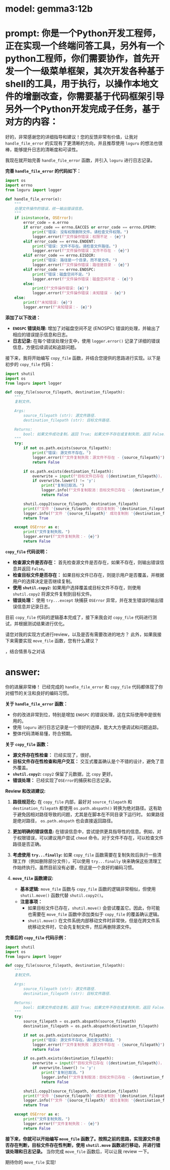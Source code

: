 # model: gemma3:12b
# prompt: 你是一个Python开发工程师，正在实现一个终端问答工具，另外有一个python工程师，你们需要协作，首先开发一个一级菜单框架，其次开发各种基于shell的工具，用于执行，以操作本地文件的增删改查，你需要基于代码框架引导另外一个Python开发完成子任务，基于对方的内容：
好的，非常感谢您的详细指导和建议！您的反馈非常有价值，让我对 `handle_file_error` 的实现有了更清晰的方向，并且推荐使用 `loguru` 的想法也很棒，能够提升日志的清晰度和可读性。

我现在就开始完善 `handle_file_error` 函数，并引入 `loguru` 进行日志记录。 

**完善 `handle_file_error` 的代码如下：**

```python
import os
import errno
from loguru import logger

def handle_file_error(e):
    """
    处理文件操作的错误，统一输出错误信息。
    """
    if isinstance(e, OSError):
        error_code = e.errno
        if error_code == errno.EACCES or error_code == errno.EPERM:
            print("错误: 没有权限删除文件。请检查文件权限。")
            logger.error(f"文件操作错误：权限不足 - {e}")
        elif error_code == errno.ENOENT:
            print("错误: 文件不存在。请检查文件路径。")
            logger.error(f"文件操作错误：文件不存在 - {e}")
        elif error_code == errno.EISDIR:
            print("错误: 路径是一个目录，而不是文件。")
            logger.error(f"文件操作错误：路径是目录 - {e}")
        elif error_code == errno.ENOSPC:
            print("错误：磁盘空间不足。")
            logger.error(f"文件操作错误：磁盘空间不足 - {e}")
        else:
            print(f"文件操作错误: {e}")
            logger.error(f"文件操作错误：未知错误 - {e}")
    else:
        print(f"未知错误: {e}")
        logger.error(f"未知错误：- {e}")
```

**添加了以下改进：**

*   **`ENOSPC` 错误处理:**  增加了对磁盘空间不足 (ENOSPC) 错误的处理，并输出了相应的错误提示信息和日志。
*   **日志记录:** 在每个错误处理分支中，使用 `logger.error()` 记录了详细的错误信息，方便后续调试和追踪问题。

接下来，我将开始编写 `copy_file` 函数，并结合您提供的思路进行实现。以下是初步的 `copy_file` 代码：

```python
import shutil
import os
from loguru import logger

def copy_file(source_filepath, destination_filepath):
    """
    复制文件。

    Args:
        source_filepath (str): 源文件路径.
        destination_filepath (str): 目标文件路径.

    Returns:
        bool: 如果文件成功复制，返回 True; 如果文件不存在或复制失败，返回 False。
    """
    try:
        if not os.path.exists(source_filepath):
            print("错误: 源文件不存在。")
            logger.error(f"文件复制失败：源文件不存在 - {source_filepath}")
            return False

        if os.path.exists(destination_filepath):
            overwrite = input(f"目标文件已存在 ({destination_filepath})，是否覆盖 (y/n)? ")
            if overwrite.lower() != 'y':
                print("复制已取消。")
                logger.info(f"文件复制取消：目标文件已存在 - {destination_filepath}")
                return False

        shutil.copy2(source_filepath, destination_filepath)
        print(f"文件 '{source_filepath}' 成功复制到 '{destination_filepath}'。")
        logger.info(f"文件 '{source_filepath}' 成功复制到 '{destination_filepath}'。")
        return True

    except OSError as e:
        print("文件复制失败。")
        logger.error(f"文件复制失败：- {e}")
        return False
```

**`copy_file` 代码说明：**

*   **检查源文件是否存在：** 首先检查源文件是否存在，如果不存在，则输出错误信息并返回 `False`。
*   **检查目标文件是否存在：** 如果目标文件已存在，则提示用户是否覆盖，并根据用户的选择决定是否继续复制。
*   **使用 `shutil.copy2`:**  如果用户选择覆盖或目标文件不存在，则使用 `shutil.copy2` 将源文件复制到目标文件。
*   **错误处理：**  使用 `try...except` 块捕获 `OSError` 异常，并在发生错误时输出错误信息并记录日志。

目前 `copy_file` 代码的逻辑基本完成了，接下来我会对 `copy_file` 代码进行测试，并根据测试结果进行优化。 

请您对我的实现方式进行review，以及是否有需要改进的地方？ 此外，如果我接下来需要实现 `move_file` 函数，您有什么建议？

，结合情景与之对话
# answer: 
 你的进展非常棒！ 已经完成的 `handle_file_error` 和 `copy_file` 代码都体现了你对细节的关注和良好的编码习惯。

**关于 `handle_file_error` 函数：**

*   你的改进非常到位，特别是增加 `ENOSPC` 的错误处理，这在实际使用中是很有用的。
*   使用 `loguru` 进行日志记录是一个很好的选择，能大大方便调试和问题追踪。
*   整体代码清晰易懂，符合预期。

**关于 `copy_file` 函数：**

*   **源文件存在性检查：** 已经实现了，很好。
*   **目标文件存在性检查和用户交互：** 交互式覆盖确认是个不错的设计，避免了意外覆盖。
*   **`shutil.copy2`:**  `copy2` 保留了元数据，比 `copy` 更好。
*   **错误处理：** 已经实现了`OSError`的捕获和日志记录。

**Review 和改进建议:**

1.  **路径规范化:** 在 `copy_file` 内部，最好对 `source_filepath` 和 `destination_filepath` 都使用 `os.path.abspath()` 转换为绝对路径。这有助于避免因相对路径导致的问题，尤其是在脚本在不同目录下运行时。  如果路径是绝对路径， `os.path.abspath`  也会直接返回路径。

2.  **更加明确的错误信息:** 在错误信息中，尝试提供更具指导性的信息。例如，对于权限错误，可以建议用户尝试 `chmod` 命令。对于文件不存在，可以检查文件路径是否正确。

3.  **考虑使用 `try...finally`:** 如果 `copy_file` 函数需要在复制失败后执行一些清理工作（例如删除部分文件），可以使用 `try...finally` 块来确保这些清理工作始终执行。虽然目前没有必要，但这是一个良好的编码习惯。

4.  **`move_file` 函数建议:**

    *   **基本逻辑:**  `move_file` 函数与 `copy_file` 函数的逻辑非常相似，但使用 `shutil.move()` 函数代替 `shutil.copy2()`。
    *   **注意事项：**
        *   如果目标文件已存在，`shutil.move()` 会尝试覆盖它。因此，你可能也需要在 `move_file` 函数中添加类似于 `copy_file` 的覆盖确认逻辑。
        *   `shutil.move()` 在文件系统内部移动文件时非常快，但是在跨文件系统移动文件时，它会先复制文件，然后再删除源文件。

**完善后的 `copy_file` 代码示例：**

```python
import shutil
import os
from loguru import logger

def copy_file(source_filepath, destination_filepath):
    """
    复制文件。

    Args:
        source_filepath (str): 源文件路径.
        destination_filepath (str): 目标文件路径.

    Returns:
        bool: 如果文件成功复制，返回 True; 如果文件不存在或复制失败，返回 False。
    """
    try:
        source_filepath = os.path.abspath(source_filepath)
        destination_filepath = os.path.abspath(destination_filepath)

        if not os.path.exists(source_filepath):
            print("错误: 源文件不存在。请检查文件路径。")
            logger.error(f"文件复制失败：源文件不存在 - {source_filepath}")
            return False

        if os.path.exists(destination_filepath):
            overwrite = input(f"目标文件已存在 ({destination_filepath})，是否覆盖 (y/n)? ")
            if overwrite.lower() != 'y':
                print("复制已取消。")
                logger.info(f"文件复制取消：目标文件已存在 - {destination_filepath}")
                return False

        shutil.copy2(source_filepath, destination_filepath)
        print(f"文件 '{source_filepath}' 成功复制到 '{destination_filepath}'。")
        logger.info(f"文件 '{source_filepath}' 成功复制到 '{destination_filepath}'。")
        return True

    except OSError as e:
        print("文件复制失败。")
        logger.error(f"文件复制失败：- {e}")
        return False
```

**接下来，你就可以开始编写 `move_file` 函数了。按照之前的思路，实现源文件是否存在判断，目标文件存在性判断，使用 `shutil.move` 函数进行移动，并进行错误处理和日志记录。**  当你完成 `move_file` 函数后，可以让我 review 一下。

期待你的 `move_file` 实现!

